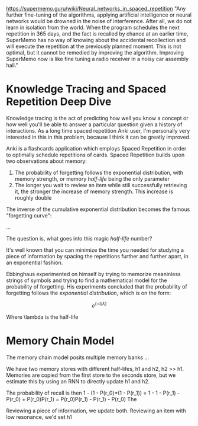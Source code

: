 https://supermemo.guru/wiki/Neural_networks_in_spaced_repetition
"Any further fine-tuning of the algorithms, applying artificial intelligence or neural networks would be drowned in the
noise of interference. After all, we do not learn in isolation from the world. When the program schedules the next
repetition in 365 days, and the fact is recalled by chance at an earlier time, SuperMemo has no way of knowing about the
accidental recollection and will execute the repetition at the previously planned moment. This is not optimal, but it
cannot be remedied by improving the algorithm. Improving SuperMemo now is like fine tuning a radio receiver in a noisy
car assembly hall."



# Knowledge Tracing and Spaced Repetition Deep Dive

Knowledge tracing is the act of predicting how well you know a concept or how well you'll be able to answer a particular
question given a history of interactions. As a long time spaced repetition Anki user, I'm personally very interested in this in this
problem, because I think it can be greatly improved.

Anki is a flashcards application which employs Spaced Repetition in order to optimally schedule repetitions of cards.
Spaced Repetition builds upon two observations about memory:

1. The probability of forgetting follows the exponential distribution, with memory strength, or memory _half-life_ being
   the only parameter
2. The longer you wait to review an item while still successfully retrieving it, the stronger the increase of memory
   strength. This increase is roughly double

The inverse of the cumulative exponential distribution becomes the famous "forgetting curve":

...

The question is, what goes into this magic _half-life_ number? 

It's well known that you can minimize the time you needed for studying a piece of information by spacing the repetitions
further and further apart, in an exponential fashion. 

Ebbinghaus
experimented on himself by trying to memorize meaninless strings of symbols and trying to find a mathematical model for
the probability of forgetting. His experiments concluded that the probability of forgetting follows the _exponential
distribution_, which is on the form:

$$ e^(-t/\lambda) $$

Where \lambda is the half-life 



# Memory Chain Model
The memory chain model posits multiple memory banks ...

We have two memory stores with different half-lifes, h1 and h2, h2 >> h1. Memories are copied from the first store to
the seconds store, but we estimate this by using an RNN to directly update h1 and h2.

The probability of recall is then 1 - (1 - P(r_0)*(1 - P(r_1)) = 1 - 1 - P(r_1) - P(r_0) + P(r_0)P(r_1) = P(r_0)P(r_1) - P(r_1) - P(r_0)
The 


Reviewing a piece of information, we update both. Reviewing an item with low resonance, we'd set h1 


